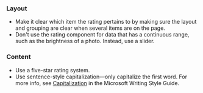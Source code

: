 ### Layout

- Make it clear which item the rating pertains to by making sure the layout and grouping are clear when several items are on the page.
- Don't use the rating component for data that has a continuous range, such as the brightness of a photo. Instead, use a slider.

### Content

- Use a five-star rating system.
- Use sentence-style capitalization—only capitalize the first word. For more info, see [Capitalization] in the Microsoft Writing Style Guide.  

[Capitalization]: https://docs.microsoft.com/style-guide/capitalization
